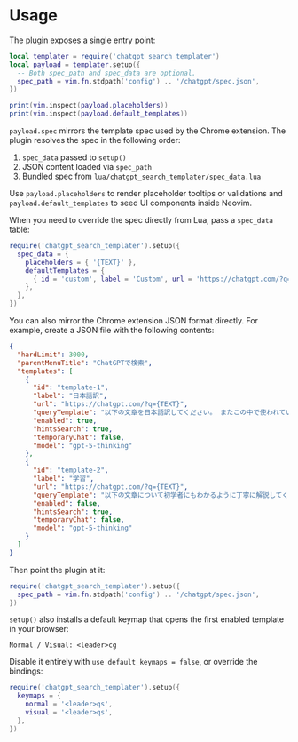 # Usage

The plugin exposes a single entry point:

```lua
local templater = require('chatgpt_search_templater')
local payload = templater.setup({
  -- Both spec_path and spec_data are optional.
  spec_path = vim.fn.stdpath('config') .. '/chatgpt/spec.json',
})

print(vim.inspect(payload.placeholders))
print(vim.inspect(payload.default_templates))
```

`payload.spec` mirrors the template spec used by the Chrome extension. The
plugin resolves the spec in the following order:

1. `spec_data` passed to `setup()`
2. JSON content loaded via `spec_path`
3. Bundled spec from `lua/chatgpt_search_templater/spec_data.lua`

Use `payload.placeholders` to render placeholder tooltips or validations and
`payload.default_templates` to seed UI components inside Neovim.

When you need to override the spec directly from Lua, pass a `spec_data` table:

```lua
require('chatgpt_search_templater').setup({
  spec_data = {
    placeholders = { '{TEXT}' },
    defaultTemplates = {
      { id = 'custom', label = 'Custom', url = 'https://chatgpt.com/?q={TEXT}', queryTemplate = '{TEXT}', enabled = true },
    },
  },
})
```

You can also mirror the Chrome extension JSON format directly. For example,
create a JSON file with the following contents:

```json
{
  "hardLimit": 3000,
  "parentMenuTitle": "ChatGPTで検索",
  "templates": [
    {
      "id": "template-1",
      "label": "日本語訳",
      "url": "https://chatgpt.com/?q={TEXT}",
      "queryTemplate": "以下の文章を日本語訳してください。 またこの中で使われている単語や熟語について解説するとともに、文中の語句で簡単な物語を作成してください。\n\n{TEXT}",
      "enabled": true,
      "hintsSearch": true,
      "temporaryChat": false,
      "model": "gpt-5-thinking"
    },
    {
      "id": "template-2",
      "label": "学習",
      "url": "https://chatgpt.com/?q={TEXT}",
      "queryTemplate": "以下の文章について初学者にもわかるように丁寧に解説してください。 また、合わせてこの内容に関する抑えておいたほうがいいことなどあれば教えて下さい。\n\n{TEXT}",
      "enabled": false,
      "hintsSearch": true,
      "temporaryChat": false,
      "model": "gpt-5-thinking"
    }
  ]
}
```

Then point the plugin at it:

```lua
require('chatgpt_search_templater').setup({
  spec_path = vim.fn.stdpath('config') .. '/chatgpt/spec.json',
})
```

`setup()` also installs a default keymap that opens the first enabled template in
your browser:

```text
Normal / Visual: <leader>cg
```

Disable it entirely with `use_default_keymaps = false`, or override the bindings:

```lua
require('chatgpt_search_templater').setup({
  keymaps = {
    normal = '<leader>qs',
    visual = '<leader>qs',
  },
})
```

